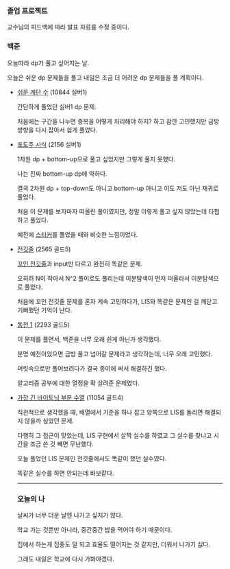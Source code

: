### 졸업 프로젝트
교수님의 피드백에 따라 발표 자료를 수정 중이다.


### 백준

오늘따라 dp가 풀고 싶어지는 날.

오늘은 쉬운 dp 문제들을 풀고 내일은 조금 더 어려운 dp 문제들을 풀 계획이다.

- [쉬운 계단 수](https://www.acmicpc.net/problem/10844) (10844 실버1)
    
    간단하게 풀었던 실버1 dp 문제.
    
    처음에는 구간을 나누면 중복을 어떻게 처리해야 하지? 하고 잠깐 고민했지만 금방 방향을 다시 잡아서 쉽게 풀었다.
    
- [포도주 시식](https://www.acmicpc.net/problem/2156) (2156 실버1)
    
    1차원 dp + bottom-up으로 풀고 싶었지만 그렇게 풀지 못했다.
    
    나는 진짜 bottom-up dp에 약하다.
    
    결국 2차원 dp + top-down도 아니고 bottom-up 아니고 이도 저도 아닌 재귀로 풀었다.
    
    처음 이 문제를 보자마자 떠올린 풀이였지만, 정말 이렇게 풀고 싶지 않았는데 타협하고 풀었다.
    
    예전에 [스티커](https://www.acmicpc.net/problem/9465)를 풀었을 때와 비슷한 느낌이었다.
    
- [전깃줄](https://www.acmicpc.net/problem/2565) (2565 골드5)
    
    [꼬인 전깃줄](https://www.acmicpc.net/problem/1365)과 input만 다르고 완전히 똑같은 문제.
    
    오히려 N이 작아서 N^2 풀이로도 풀리는데 이분탐색이 먼저 떠올라서 이분탐색으로 풀었다.
    
    처음에 꼬인 전깃줄 문제를 혼자 계속 고민하다가, LIS와 똑같은 문제인 걸 깨닫고 기뻐했던 기억이 난다.
    
- [동전 1](https://www.acmicpc.net/problem/2293) (2293 골드5)
    
    이 문제를 풀면서, 백준을 너무 오래 쉰게 아닌가 생각했다.
    
    분명 예전이었으면 금방 풀고 넘어갈 문제라고 생각하는데, 너무 오래 고민했다.
    
    머릿속으로만 풀어보려다가 결국 종이에 써서 해결하긴 했다.
    
    알고리즘 공부에 대한 열정을 확 살려준 문제였다.
    
- [가장 긴 바이토닉 부분 수열](https://www.acmicpc.net/problem/11054) (11054 골드4)
    
    직관적으로 생각했을 때, 배열에서 기준을 하나 잡고 양쪽으로 LIS를 돌리면 해결되지 않을까 싶었던 문제.
    
    다행히 그 접근이 맞았는데, LIS 구현에서 살짝 실수를 하였고 그 실수를 찾냐고 시간을 조금 쓴 것 빼면 무난했다.
    
    오늘 풀었던 LIS 문제인 전깃줄에서도 똑같이 했던 실수였다.
    
    똑같은 실수를 하면 안되는데 바보같다.
    
    ---
    
    ### 오늘의 나
    
    날씨가 너무 더운 날엔 나가고 싶지가 않다.
    
    학교 가는 것뿐만 아니라, 중간중간 밥을 먹어야 하기 때문이다.
    
    집에서 하는게 집중도 덜 되고 효율도 떨어지는 것 같지만, 더워서 나가기 싫다.
    
    그래도 내일은 학교에 다시 가봐야겠다.
